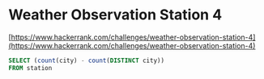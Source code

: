 # Weather Observation Station 4

[https://www.hackerrank.com/challenges/weather-observation-station-4](https://www.hackerrank.com/challenges/weather-observation-station-4)

```sql
SELECT (count(city) - count(DISTINCT city))
FROM station
```